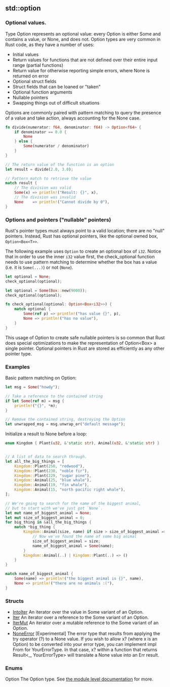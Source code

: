 ## std::option

### Optional values.

Type Option represents an optional value: every Option is either Some and contains a value, or None, and does not. Option types are very common in Rust code, as they have a number of uses:


- Initial values
- Return values for functions that are not defined over their entire input range (partial functions)
- Return value for otherwise reporting simple errors, where None is returned on error
- Optional struct fields
- Struct fields that can be loaned or "taken"
- Optional function arguments
- Nullable pointers
- Swapping things out of difficult situations

Options are commonly paired with pattern matching to query the presence of a value and take action, always accounting for the None case.

```rs
fn divide(numerator: f64, denominator: f64) -> Option<f64> {
    if denominator == 0.0 {
        None
    } else {
        Some(numerator / denominator)
    }
}

// The return value of the function is an option
let result = divide(2.0, 3.0);

// Pattern match to retrieve the value
match result {
    // The division was valid
    Some(x) => println!("Result: {}", x),
    // The division was invalid
    None    => println!("Cannot divide by 0"),
}
```

### Options and pointers ("nullable" pointers)
Rust's pointer types must always point to a valid location; there are no "null" pointers. Instead, Rust has optional pointers, like the optional owned box, `Option<Box<T>>`.

The following example uses `Option` to create an optional box of `i32`. Notice that in order to use the inner `i32` value first, the check_optional function needs to use pattern matching to determine whether the box has a value (i.e. it is `Some(...)`) or not (`None`).

```rs
let optional = None;
check_optional(optional);

let optional = Some(Box::new(9000));
check_optional(optional);

fn check_optional(optional: Option<Box<i32>>) {
    match optional {
        Some(ref p) => println!("has value {}", p),
        None => println!("has no value"),
    }
}
```

This usage of Option to create safe nullable pointers is so common that Rust does special optimizations to make the representation of Option<Box<T>> a single pointer. Optional pointers in Rust are stored as efficiently as any other pointer type.

### Examples
Basic pattern matching on Option:

```rs
let msg = Some("howdy");

// Take a reference to the contained string
if let Some(ref m) = msg {
    println!("{}", *m);
}

// Remove the contained string, destroying the Option
let unwrapped_msg = msg.unwrap_or("default message");
```

Initialize a result to None before a loop:

```rs
enum Kingdom { Plant(u32, &'static str), Animal(u32, &'static str) }


// A list of data to search through.
let all_the_big_things = [
    Kingdom::Plant(250, "redwood"),
    Kingdom::Plant(230, "noble fir"),
    Kingdom::Plant(229, "sugar pine"),
    Kingdom::Animal(25, "blue whale"),
    Kingdom::Animal(19, "fin whale"),
    Kingdom::Animal(15, "north pacific right whale"),
];

// We're going to search for the name of the biggest animal,
// but to start with we've just got `None`.
let mut name_of_biggest_animal = None;
let mut size_of_biggest_animal = 0;
for big_thing in &all_the_big_things {
    match *big_thing {
        Kingdom::Animal(size, name) if size > size_of_biggest_animal => {
            // Now we've found the name of some big animal
            size_of_biggest_animal = size;
            name_of_biggest_animal = Some(name);
        }
        Kingdom::Animal(..) | Kingdom::Plant(..) => ()
    }
}

match name_of_biggest_animal {
    Some(name) => println!("the biggest animal is {}", name),
    None => println!("there are no animals :("),
}
```

### Structs


- [IntoIter](https://doc.rust-lang.org/std/option/struct.IntoIter.html)	An iterator over the value in Some variant of an Option.
- [Iter](https://doc.rust-lang.org/std/option/struct.Iter.html)	An iterator over a reference to the Some variant of an Option.
- [IterMut](https://doc.rust-lang.org/std/option/struct.IterMut.html)	An iterator over a mutable reference to the Some variant of an Option.
- [NoneError](https://doc.rust-lang.org/std/option/struct.NoneError.html)	[Experimental] The error type that results from applying the try operator (?) to a None value. If you wish to allow x? (where x is an Option<T>) to be converted into your error type, you can implement impl From<NoneError> for YourErrorType. In that case, x? within a function that returns Result<_, YourErrorType> will translate a None value into an Err result.

### Enums
Option	The Option type. See [the module level documentation](https://doc.rust-lang.org/std/option/index.html) for more.
